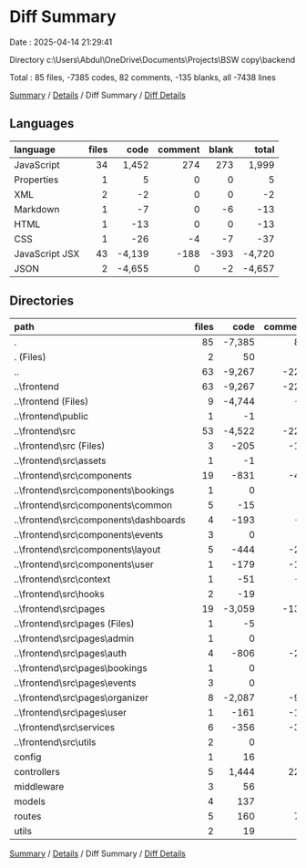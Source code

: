 # Diff Summary

Date : 2025-04-14 21:29:41

Directory c:\\Users\\Abdul\\OneDrive\\Documents\\Projects\\BSW copy\\backend

Total : 85 files,  -7385 codes, 82 comments, -135 blanks, all -7438 lines

[Summary](results.md) / [Details](details.md) / Diff Summary / [Diff Details](diff-details.md)

## Languages
| language | files | code | comment | blank | total |
| :--- | ---: | ---: | ---: | ---: | ---: |
| JavaScript | 34 | 1,452 | 274 | 273 | 1,999 |
| Properties | 1 | 5 | 0 | 0 | 5 |
| XML | 2 | -2 | 0 | 0 | -2 |
| Markdown | 1 | -7 | 0 | -6 | -13 |
| HTML | 1 | -13 | 0 | 0 | -13 |
| CSS | 1 | -26 | -4 | -7 | -37 |
| JavaScript JSX | 43 | -4,139 | -188 | -393 | -4,720 |
| JSON | 2 | -4,655 | 0 | -2 | -4,657 |

## Directories
| path | files | code | comment | blank | total |
| :--- | ---: | ---: | ---: | ---: | ---: |
| . | 85 | -7,385 | 82 | -135 | -7,438 |
| . (Files) | 2 | 50 | 3 | 11 | 64 |
| .. | 63 | -9,267 | -227 | -475 | -9,969 |
| ..\\frontend | 63 | -9,267 | -227 | -475 | -9,969 |
| ..\\frontend (Files) | 9 | -4,744 | -1 | -15 | -4,760 |
| ..\\frontend\\public | 1 | -1 | 0 | 0 | -1 |
| ..\\frontend\\src | 53 | -4,522 | -226 | -460 | -5,208 |
| ..\\frontend\\src (Files) | 3 | -205 | -17 | -30 | -252 |
| ..\\frontend\\src\\assets | 1 | -1 | 0 | 0 | -1 |
| ..\\frontend\\src\\components | 19 | -831 | -44 | -97 | -972 |
| ..\\frontend\\src\\components\\bookings | 1 | 0 | 0 | -1 | -1 |
| ..\\frontend\\src\\components\\common | 5 | -15 | 0 | -8 | -23 |
| ..\\frontend\\src\\components\\dashboards | 4 | -193 | -4 | -16 | -213 |
| ..\\frontend\\src\\components\\events | 3 | 0 | 0 | -3 | -3 |
| ..\\frontend\\src\\components\\layout | 5 | -444 | -29 | -41 | -514 |
| ..\\frontend\\src\\components\\user | 1 | -179 | -11 | -28 | -218 |
| ..\\frontend\\src\\context | 1 | -51 | -1 | -9 | -61 |
| ..\\frontend\\src\\hooks | 2 | -19 | 0 | -5 | -24 |
| ..\\frontend\\src\\pages | 19 | -3,059 | -130 | -259 | -3,448 |
| ..\\frontend\\src\\pages (Files) | 1 | -5 | 0 | -2 | -7 |
| ..\\frontend\\src\\pages\\admin | 1 | 0 | 0 | -1 | -1 |
| ..\\frontend\\src\\pages\\auth | 4 | -806 | -24 | -65 | -895 |
| ..\\frontend\\src\\pages\\bookings | 1 | 0 | 0 | -1 | -1 |
| ..\\frontend\\src\\pages\\events | 3 | 0 | 0 | -3 | -3 |
| ..\\frontend\\src\\pages\\organizer | 8 | -2,087 | -91 | -164 | -2,342 |
| ..\\frontend\\src\\pages\\user | 1 | -161 | -15 | -23 | -199 |
| ..\\frontend\\src\\services | 6 | -356 | -34 | -58 | -448 |
| ..\\frontend\\src\\utils | 2 | 0 | 0 | -2 | -2 |
| config | 1 | 16 | 1 | 2 | 19 |
| controllers | 5 | 1,444 | 220 | 245 | 1,909 |
| middleware | 3 | 56 | 7 | 12 | 75 |
| models | 4 | 137 | 6 | 12 | 155 |
| routes | 5 | 160 | 70 | 53 | 283 |
| utils | 2 | 19 | 2 | 5 | 26 |

[Summary](results.md) / [Details](details.md) / Diff Summary / [Diff Details](diff-details.md)